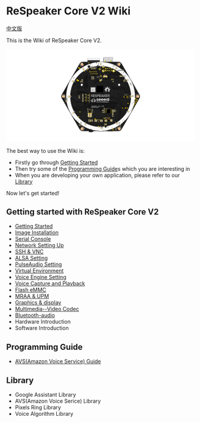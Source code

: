 # ReSpeaker Core V2 Wiki

[中文版](cn/ReSpeaker_Core_V2/README.md)

This is the Wiki of ReSpeaker Core V2.

![](/img/ReSpeaker_Core_V2.png)
<!-- todo: 这里会有一段话介绍ReSpeaker Core V2以及一些图片，以及wiki整体结构，以及文档的使用方法 -->

The best way to use the Wiki is:
- Firstly go through [Getting Started](#getting-started-with-respeaker-core-v2)
- Then try some of the [Programming Guide](#programming-guide)s which you are interesting in
- When you are developing your own application, please refer to our [Library](#library)

Now let's get started!

## Getting started with ReSpeaker Core V2
- [Getting Started](/docs/ReSpeaker_Core_V2/getting_started.md)
- [Image Installation](/docs/ReSpeaker_Core_V2/getting_started.md#image-installation)
- [Serial Console](/docs/ReSpeaker_Core_V2/getting_started.md#serial-console)
- [Network Setting Up](/docs/ReSpeaker_Core_V2/getting_started.md#network-setting-up)
- [SSH & VNC](/docs/ReSpeaker_Core_V2/getting_started.md#ssh--vnc)
- [ALSA Setting](/docs/ReSpeaker_Core_V2/getting_started.md#alsa-setting)
- [PulseAudio Setting](/docs/ReSpeaker_Core_V2/getting_started.md#pulseaudio-setting)
- [Virtual Environment](/docs/ReSpeaker_Core_V2/getting_started.md#virtual-environment)
- [Voice Engine Setting](/docs/ReSpeaker_Core_V2/getting_started.md#voice-engine-setting)
- [Voice Capture and Playback](/docs/ReSpeaker_Core_V2/getting_started.md#voice-capture-and-playback)
- [Flash eMMC](/docs/ReSpeaker_Core_V2/getting_started.md#flash-emmc)
- [MRAA & UPM](/docs/ReSpeaker_Core_V2/mraa_upm.md)
- [Graphics & display](/docs/ReSpeaker_Core_V2/graphics_and_display.md)
- [Multimedia--Video Codec](/docs/ReSpeaker_Core_V2/multimedia_video_codec.md)
- [Bluetooth-audio](/docs/bluetooth_audio.md)
- Hardware Introduction
- Software Introduction


## Programming Guide
- [AVS(Amazon Voice Service) Guide](/docs/ReSpeaker_Core_V2/avs_guide.md)


## Library
- Google Assistant Library
- AVS(Amazon Voice Serice) Library
- Pixels Ring Library
- Voice Algorithm Library
